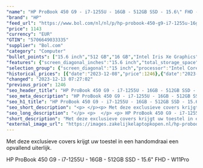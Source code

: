 ```yaml
---
"name": "HP ProBook 450 G9 - i7-1255U - 16GB - 512GB SSD - 15.6\" FHD - W11Pro"
"brand": "HP"
"feed_url": "https://www.bol.com/nl/nl/p/hp-probook-450-g9-i7-1255u-16gb-512gb-ssd-15-6-fhd-w11pro/9000000003306733"
"price": 1143
"currency": "EUR"
"GTIN": "5706649033335"
"supplier": "Bol.com"
"category": "Computer"
"bullet_points": ["15.6 inch","512 GB","16 GB","Intel Iris Xe Graphics"]
"features": {"screen_diagonal_inches":"15.6 inch","total_storage_space":"512 GB","memory_size":"16 GB","graphics_card":"Intel Iris Xe Graphics"}
"selection_group": {"screen_diagonal":"15 inch","processor":"Intel Core i7","changed_price_past_3_days":true,"product_family":"Probook"}
"historical_prices": [{"date":"2023-12-08","price":1246},{"date":"2023-12-13","price":1143}]
"changed": "2023-12-13 07:27:02"
"previous_price": 1246
"seo_header_title": "HP ProBook 450 G9 - i7-1255U - 16GB - 512GB SSD - 15.6\" FHD - W11Pro"
"seo_meta_description": "HP ProBook 450 G9 - i7-1255U - 16GB - 512GB SSD - 15.6\" FHD - W11Pro"
"seo_h1_title": "HP ProBook 450 G9 - i7-1255U - 16GB - 512GB SSD - 15.6\" FHD - W11Pro"
"seo_short_description": "<p> </p><p> Met deze exclusieve covers krijgt uw toestel in een handomdraai een opvallend uiterlijk."
"seo_long_description": "</p> <p>  </p> <p> HP ProBook 450 G9 - i7-1255U - 16GB - 512GB SSD - 15. 6\" FHD - W11Pro </p><p> </p>"
"short_description": "Met deze exclusieve covers krijgt uw toestel in een handomdraai een opvallend uiterlijk. HP ProBook 450 G9 - i7-1255U - 16GB - 512GB SSD - 15.6\" FHD - W11Pro"
"external_image_url": "https://images.zakelijkelaptopkopen.nl/hp-probook-450-g9-i7-1255u-16gb-512gb-ssd-15-6-fhd-w11pro.webp"
---
```


<p>  </p><p> Met deze exclusieve covers krijgt uw toestel in een handomdraai een opvallend uiterlijk. </p> <p>   </p> <p> HP ProBook 450 G9 - i7-1255U - 16GB - 512GB SSD - 15.6" FHD - W11Pro </p><p>  </p>